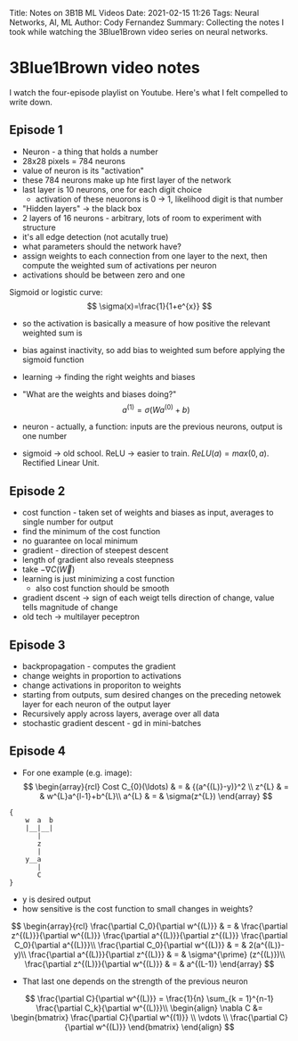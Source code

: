 Title: Notes on 3B1B ML Videos
Date: 2021-02-15 11:26
Tags: Neural Networks, AI, ML
Author: Cody Fernandez
Summary: Collecting the notes I took while watching the 3Blue1Brown video series on neural networks.

# 3Blue1Brown video notes
I watch the four-episode playlist on Youtube. Here's what I felt compelled to write down.

## Episode 1
- Neuron - a thing that holds a number
- 28x28 pixels = 784 neurons
- value of neuron is its "activation"
- these 784 neurons make up hte first layer of the network
- last layer is 10 neurons, one for each digit choice
  - activation of these neuorons is 0 -> 1, likelihood digit is that number
- "Hidden layers" -> the black box
- 2 layers of 16 neurons - arbitrary, lots of room to experiment with structure
- it's all edge detection (not acutally true)
- what parameters should the network have?
- assign weights to each connection from one layer to the next, then compute the weighted sum of activations per neuron
- activations should be between zero and one

Sigmoid or logistic curve:
$$
\sigma(x)=\frac{1}{1+e^{x}}
$$

- so the activation is basically a measure of how positive the relevant weighted sum is
- bias against inactivity, so add bias to weighted sum before applying the sigmoid function
- learning -> finding the right weights and biases
- "What are the weights and biases doing?"
$$
a^{(1)}=\sigma(Wa^{(0)}+b)
$$

- neuron - actually, a function: inputs are the previous neurons, output is one number
- sigmoid -> old school. ReLU -> easier to train. $ReLU(a)=max(0,a)$. Rectified Linear Unit.

## Episode 2
- cost function - taken set of weights and biases as input, averages to single number for output
- find the minimum of the cost function
- no guarantee on local minimum
- gradient - direction of steepest descent
- length of gradient also reveals steepness
- take $-\nabla C(\vec{W})$ 
- learning is just minimizing a cost function
  - also cost function should be smooth
- gradient dscent -> sign of each weigt tells direction of change, value tells magnitude of change
- old tech -> multilayer peceptron

## Episode 3
- backpropagation - computes the gradient
- change weights in proportion to activations
- change activations in proporiton to weights
- starting from outputs, sum desired changes on the preceding netowek layer for each neuron of the output layer
- Recursively apply across layers, average over all data 
- stochastic gradient descent - gd in mini-batches

## Episode 4
- For one example (e.g. image):
$$
\begin{array}{rcl} 
Cost C_{0}(\ldots) & = & {(a^{(L)}-y)}^2 \\
z^{L} & = & w^{L}a^{l-1}+b^{L}\\
a^{L} & = & \sigma(z^{L})
\end{array} 
$$

```
{
    w  a  b
    |__|__|
       |
       z
       |
    y__a
       |
       C
}
```

- y is desired output
- how sensitive is the cost function to small changes in weights?

$$
\begin{array}{rcl}
\frac{\partial C_0}{\partial w^{(L)}} & = &  \frac{\partial z^{(L)}}{\partial w^{(L)}} \frac{\partial a^{(L)}}{\partial z^{(L)}} \frac{\partial C_0}{\partial a^{(L)}}\\
\frac{\partial C_0}{\partial w^{(L)}} & = & 2(a^{(L)}-y)\\
\frac{\partial a^{(L)}}{\partial z^{(L)}} & = & \sigma^{\prime} (z^{(L)})\\
\frac{\partial z^{(L)}}{\partial w^{(L)}} & = & a^{(L-1)}
\end{array}
$$

- That last one depends on the strength of the previous neuron

$$
\frac{\partial C}{\partial w^{(L)}} = \frac{1}{n} \sum_{k = 1}^{n-1} \frac{\partial C_k}{\partial w^{(L)}}\\
\begin{align}
   \nabla C  &= \begin{bmatrix}
                \frac{\partial C}{\partial w^{(1)}} \\
                \vdots \\
                \frac{\partial C}{\partial w^{(L)}}
                \end{bmatrix}
\end{align}
$$